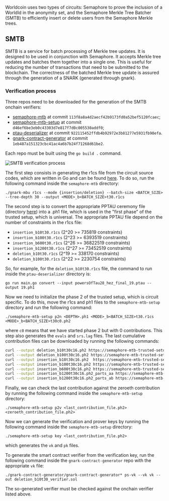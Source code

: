 Worldcoin uses two types of circuits: Semaphore to prove the inclusion of a WorldId in the anonymity set, and the Semaphore Merkle Tree Batcher (SMTB) to efficiently insert or delete users from the Semaphore Merkle trees.

## SMTB

SMTB is a service for batch processing of Merkle tree updates. It is designed to be used in conjunction with Semaphore. It accepts Merkle tree updates and batches them together into a single one. This is useful for reducing the number of transactions that need to be submitted to the blockchain. The correctness of the batched Merkle tree update is assured through the generation of a SNARK (generated through gnark).

### Verification process

Three repos need to be downloaded for the generation of the SMTB onchain verifiers:

- [semaphore-mtb](https://github.com/worldcoin/semaphore-mtb) at commit `113f8a8a4d2aecf42b9173fd0a52bef5120fcaec`;
- [semaphore-mtb-setup](https://github.com/worldcoin/semaphore-mtb-setup) at commit `d46ef6be3eb0c43303d7e817f7d0c005530addf0`;
- [ptau-deserializer](https://github.com/worldcoin/ptau-deserializer) at commit `922115452ffdb4b92972e3b81277e5931fb90efa`.
- [gnark-contract-generator](https://github.com/worldcoin/gnark-contract-generator.git) at commit `1eb487a151323cbc41ac4a6b7b24f71268d61be2`.

Each repo must be built using the `go build .` command.

![SMTB verification process](/images/zk-catalog/smtb-verification.png)

The first step consists in generating the r1cs file from the circuit source codes, which are written in Go and can be found [here](https://github.com/worldcoin/semaphore-mtb/tree/master/prover). To do so, run the following command inside the `semaphore-mtb` directory:

`./gnark-mbu r1cs --mode {insertion/deletion} --batch-size <BATCH_SIZE> --tree-depth 30 --output <MODE>_b<BATCH_SIZE>t30.r1cs`

The second step is to convert the appropriate PPTAU ceremony file (directory [here](https://github.com/iden3/snarkjs#7-prepare-phase-2)) into a .ph1 file, which is used in the "first phase" of the trusted setup, which is universal. The appropriate PPTAU file depend on the number of constraints in the r1cs file:

- `insertion_b10t30.r1cs` (2^20 >= 735819 constraints)
- `insertion_b100t30.r1cs` (2^23 >= 6393519 constraints)
- `insertion_b600t30.r1cs` (2^26 >= 36822519 constraints)
- `insertion_b1200t30.r1cs` (2^27 >= 73452519 constraints)
- `deletion_b10t30.r1cs` (2^19 >= 338170 constraints)
- `deletion_b100t30.r1cs` (2^22 >= 2230754 constraints)

So, for example, for the `deletion_b10t30.r1cs` file, the command to run inside the `ptau-deserializer` directory is:

`go run main.go convert --input powersOfTau28_hez_final_19.ptau --output 19.ph1`

Now we need to initialize the phase 2 of the trusted setup, which is circuit specific. To do this, move the r1cs and ph1 files to the `semaphore-mtb-setup` directory and run the following command:

`./semaphore-mtb-setup p2n <DEPTH>.ph1 <MODE>_b<BATCH_SIZE>t30.r1cs <MODE>_b<BATCH_SIZE>t30c0.ph2`

where `c0` means that we have started phase 2 but with 0 contributions. This step also generates the `evals` and `srs.lag` files. The last cumulative contribution files can be downloaded by running the following commands:

```bash
curl --output deletion_b10t30c16.ph2 https://semaphore-mtb-trusted-setup-ceremony.s3.amazonaws.com/deletion_b10/deletion_b10t30c16.ph2
curl --output deletion_b100t30c16.ph2 https://semaphore-mtb-trusted-setup-ceremony.s3.amazonaws.com/deletion_b100/deletion_b100t30c16.ph2
curl --output insertion_b10t30c16.ph2  https://semaphore-mtb-trusted-setup-ceremony.s3.amazonaws.com/insertion_b10/insertion_b10t30c16.ph2
curl --output insertion_b100t30c16.ph2 https://semaphore-mtb-trusted-setup-ceremony.s3.amazonaws.com/insertion_b100/insertion_b100t30c16.ph2
curl --output insertion_b600t30c16.ph2 https://semaphore-mtb-trusted-setup-ceremony.s3.amazonaws.com/insertion_b600/insertion_b600t30c16.ph2
curl --output insertion_b1200t30c16.ph2_parts_aa https://semaphore-mtb-trusted-setup-ceremony.s3.amazonaws.com/insertion_b1200/insertion_b1200t30c16.ph2_parts_aa
curl --output insertion_b1200t30c16.ph2_parts_ab https://semaphore-mtb-trusted-setup-ceremony.s3.amazonaws.com/insertion_b1200/insertion_b1200t30c16.ph2_parts_ab
```

Finally, we can check the last contribution against the zeroeth contribution by running the following command inside the `semaphore-mtb-setup` directory:

`./semaphore-mtb-setup p2v <last_contribution_file.ph2> <zeroeth_contribution_file.ph2>`

Now we can generate the verification and prover keys by running the following command inside the `semaphore-mtb-setup` directory:

`./semaphore-mtb-setup key <last_contribution_file.ph2>`

which generates the `vk` and `pk` files.

To generate the smart contract verifier from the verification key, run the following command inside the `gnark-contract-generator` repo with the appropriate `vk` file:

`./gnark-contract-generator/gnark-contract-generator* ps-vk --vk vk --out deletion_b10t30_verifier.sol`

The so-generated verifier must be checked against the onchain verifier listed above.

